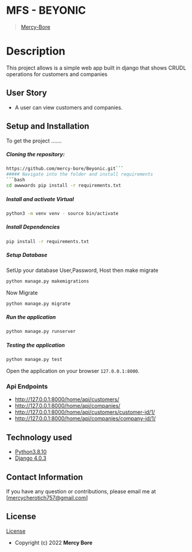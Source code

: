 # MFS - BEYONIC

>[Mercy-Bore](https://github.com/macc254)  
  
# Description  
This project allows is a simple web app built in django that shows CRUDL operations for customers and companies

## User Story  
  
* A user can view customers and companies.  
 
  

  
## Setup and Installation  
To get the project .......  
  
##### Cloning the repository:  
 ```bash 
https://github.com/mercy-bore/Beyonic.git```
##### Navigate into the folder and install requirements  
 ```bash 
cd awwwards pip install -r requirements.txt 
```
##### Install and activate Virtual  
 ```bash 
 python3 -m venv venv - source bin/activate  
```  
##### Install Dependencies  
 ```bash 
 pip install -r requirements.txt 
```  
 ##### Setup Database  
  SetUp your database User,Password, Host then make migrate  
 ```bash 
python manage.py makemigrations 
 ``` 
 Now Migrate  
 ```bash 
 python manage.py migrate 
```
##### Run the application  
 ```bash 
 python manage.py runserver 
``` 
##### Testing the application  
 ```bash 
 python manage.py test 
```
Open the application on your browser `127.0.0.1:8000`.  
  
 ### Api Endpoints
- http://127.0.0.1:8000/home/api/customers/
- http://127.0.0.1:8000/home/api/companies/
- http://127.0.0.1:8000/home/api/customers/customer-id/1/
- http://127.0.0.1:8000/home/api/companies/company-id/1/
 
## Technology used  
  
* [Python3.8.10](https://www.python.org/)  
* [Django 4.0.3](https://docs.djangoproject.com/en/2.2/)  
  
  
 
  
## Contact Information   
If you have any question or contributions, please email me at [mercycherotich757@gmail.com]  
  
## License 
[License](https://github.com/macc254/awwwards-projects/blob/master/LICENSE)  
* Copyright (c) 2022 **Mercy Bore**
